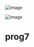 ![image](https://github.com/user-attachments/assets/68c4a7aa-8e43-4098-b975-6cb2f4806141)

![image](https://github.com/user-attachments/assets/986b3c0d-77cc-486e-834b-3d517b14aa32)
# prog7

